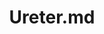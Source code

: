 ---
title: Ureter.md
release_version: v1.2
model_type: asct-b
description: "[Anatomical Structures, Cell Types, plus Biomarkers (ASCT+B) tables](https://hubmapconsortium.github.io/ccf/pages/ccf-anatomical-structures.html) aim to capture the nested *part_of* structure of anatomical human body parts, the typology of cells, and biomarkers used to identify cell types. The tables are authored and reviewed by an international team of experts.
"
creators: 
  - 0000-0002-0746-927X
  - 0000-0003-2804-127X
project_leads: 
  - 0000-0002-3321-6137
reviewers: 
  - 0000-0001-7655-4833
creation_date:  2021-12-01 
license: CC BY 4.0
publisher:  HuBMAP 
funder:  National Institutes of Health 
award_number:  OT2OD026671 
hubmap_id:  HBM882.LRSF.394 
datatable: asct-b_vh_ureter.csv
doi: https://doi.org/10.48539/HBM882.LRSF.394
---